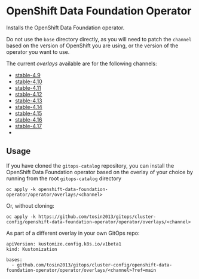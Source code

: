 # OpenShift Data Foundation Operator

Installs the OpenShift Data Foundation operator.

Do not use the `base` directory directly, as you will need to patch the `channel` based on the version of OpenShift you are using, or the version of the operator you want to use.

The current *overlays* available are for the following channels:
* [stable-4.9](operator/overlays/stable-4.9)
* [stable-4.10](operator/overlays/stable-4.10)
* [stable-4.11](operator/overlays/stable-4.11)
* [stable-4.12](operator/overlays/stable-4.12)
* [stable-4.13](operator/overlays/stable-4.13)
* [stable-4.14](operator/overlays/stable-4.14)
* [stable-4.15](operator/overlays/stable-4.15)
* [stable-4.16](operator/overlays/stable-4.16)
* [stable-4.17](operator/overlays/stable-4.17)
* 
## Usage

If you have cloned the `gitops-catalog` repository, you can install the OpenShift Data Foundation operator based on the overlay of your choice by running from the root `gitops-catalog` directory

```
oc apply -k openshift-data-foundation-operator/operator/overlays/<channel>
```

Or, without cloning:

```
oc apply -k https://github.com/tosin2013/gitops/cluster-config/openshift-data-foundation-operator/operator/overlays/<channel>
```

As part of a different overlay in your own GitOps repo:

```
apiVersion: kustomize.config.k8s.io/v1beta1
kind: Kustomization

bases:
  - github.com/tosin2013/gitops/cluster-config/openshift-data-foundation-operator/operator/overlays/<channel>?ref=main
```
